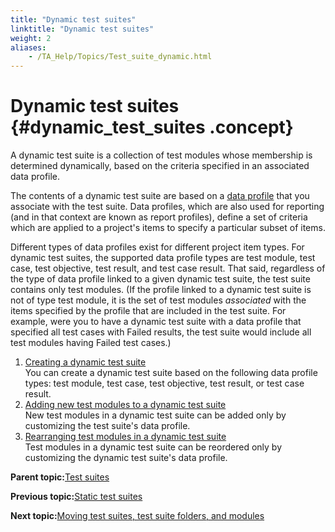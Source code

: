 ```yaml
--- 
title: "Dynamic test suites"
linktitle: "Dynamic test suites"
weight: 2
aliases: 
    - /TA_Help/Topics/Test_suite_dynamic.html
---
```

# Dynamic test suites {#dynamic_test_suites .concept}

A dynamic test suite is a collection of test modules whose membership is determined dynamically, based on the criteria specified in an associated data profile.

The contents of a dynamic test suite are based on a [data profile](Report_producing.html) that you associate with the test suite. Data profiles, which are also used for reporting \(and in that context are known as report profiles\), define a set of criteria which are applied to a project's items to specify a particular subset of items.

Different types of data profiles exist for different project item types. For dynamic test suites, the supported data profile types are test module, test case, test objective, test result, and test case result. That said, regardless of the type of data profile linked to a given dynamic test suite, the test suite contains only test modules. \(If the profile linked to a dynamic test suite is not of type test module, it is the set of test modules *associated* with the items specified by the profile that are included in the test suite. For example, were you to have a dynamic test suite with a data profile that specified all test cases with Failed results, the test suite would include all test modules having Failed test cases.\)

1.  [Creating a dynamic test suite](../../TA_Help/Topics/Test_suite_item_dynamic.html)  
You can create a dynamic test suite based on the following data profile types: test module, test case, test objective, test result, or test case result.
2.  [Adding new test modules to a dynamic test suite](../../TA_Help/Topics/Test_suite_dynamic_add_new_test_module.html)  
New test modules in a dynamic test suite can be added only by customizing the test suite's data profile.
3.  [Rearranging test modules in a dynamic test suite](../../TA_Help/Topics/Test_suite_dynamic_rearrange_test_modules.html)  
Test modules in a dynamic test suite can be reordered only by customizing the dynamic test suite's data profile.

**Parent topic:**[Test suites](../../TA_Help/Topics/Test_suite.html)

**Previous topic:**[Static test suites](../../TA_Help/Topics/Test_suite_static.html)

**Next topic:**[Moving test suites, test suite folders, and modules](../../TA_Help/Topics/Test_suite_cut_copy_paste.html)

